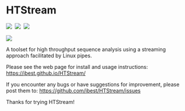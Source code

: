 # HTStream    


<a href=""><img src="https://github.com/ibest/HTStream/workflows/C++%20CI/badge.svg"></a>&nbsp;
<a href="https://github.com/ibest/HTStream/blob/master/LICENSE"><img src="https://img.shields.io/github/license/ibest/HTStream?label=License"></a>&nbsp;
<a href="/code_of_conduct.html"><img src="https://img.shields.io/badge/Contributor%20Covenant-v2.0%20adopted-ff69b4.svg"></a>


<a href="https://github.com/ibest/HTStream/releases/latest"><img src="https://img.shields.io/github/v/release/ibest/HTStream"></a>

A toolset for high throughput sequence analysis using a streaming approach facilitated by Linux pipes.


Please see the web page for install and usage instructions:
https://ibest.github.io/HTStream/


If you encounter any bugs or have suggestions for improvement, please post them to:
https://github.com/ibest/HTStream/issues


Thanks for trying HTStream!
